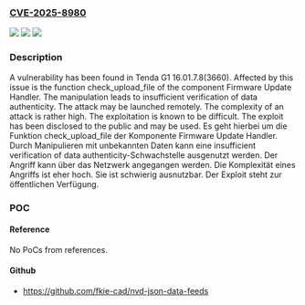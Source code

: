 ### [CVE-2025-8980](https://cve.mitre.org/cgi-bin/cvename.cgi?name=CVE-2025-8980)
![](https://img.shields.io/static/v1?label=Product&message=G1&color=blue)
![](https://img.shields.io/static/v1?label=Version&message=16.01.7.8(3660)%20&color=brightgreen)
![](https://img.shields.io/static/v1?label=Vulnerability&message=Insufficient%20Verification%20of%20Data%20Authenticity&color=brightgreen)

### Description

A vulnerability has been found in Tenda G1 16.01.7.8(3660). Affected by this issue is the function check_upload_file of the component Firmware Update Handler. The manipulation leads to insufficient verification of data authenticity. The attack may be launched remotely. The complexity of an attack is rather high. The exploitation is known to be difficult. The exploit has been disclosed to the public and may be used.
Es geht hierbei um die Funktion check_upload_file der Komponente Firmware Update Handler. Durch Manipulieren mit unbekannten Daten kann eine insufficient verification of data authenticity-Schwachstelle ausgenutzt werden. Der Angriff kann über das Netzwerk angegangen werden. Die Komplexität eines Angriffs ist eher hoch. Sie ist schwierig ausnutzbar. Der Exploit steht zur öffentlichen Verfügung.

### POC

#### Reference
No PoCs from references.

#### Github
- https://github.com/fkie-cad/nvd-json-data-feeds

